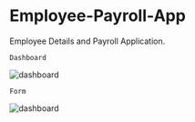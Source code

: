 # Employee-Payroll-App
Employee Details and Payroll Application.

`Dashboard`

![dashboard](https://raw.githubusercontent.com/victorsingha/Employee-Payroll-App/main/screenshots/dashboard.jpg)

`Form`

![dashboard](https://raw.githubusercontent.com/victorsingha/Employee-Payroll-App/main/screenshots/form.jpg)
